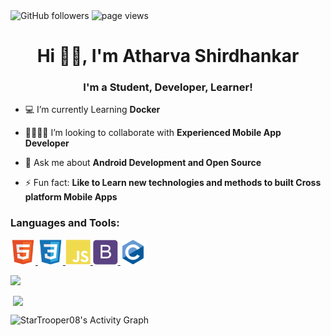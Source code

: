 <img alt="GitHub followers" src="https://img.shields.io/github/followers/StarTrooper08?color=green&logo=github">

<img src="https://komarev.com/ghpvc/?username=StarTrooper08" alt="page views" />


<h1 align="center">Hi 👋🏻, I'm Atharva Shirdhankar</h1>
<h3 align="center">I'm a Student, Developer, Learner!</h3>


- 💻 I’m currently Learning **Docker**

- 🤜🏻🤛🏻 I’m looking to collaborate with **Experienced Mobile App Developer**

- 💬 Ask me about **Android Development and Open Source**

<!--- 📧 How to reach me? **Connect to me via Email [Atharva](email here)**-->

- ⚡ Fun fact: **Like to Learn new technologies and methods to built Cross platform Mobile Apps**

<!--<p align="left">
<h3 align="left">Connect with me:</h3>-->

<!--<a href="linkedin_link" target="blank"><img align="center" src="https://raw.githubusercontent.com/devicons/devicon/master/icons/linkedin/linkedin-original.svg" height="30" width="40" /> </a>-->



</p>

<h3 align="left">Languages and Tools:</h3>
<p align="left">  
    
  <a href="https://www.w3.org/html/" target="_blank">
        <code><img src="https://raw.githubusercontent.com/devicons/devicon/master/icons/html5/html5-original.svg" alt="html5" width="40" height="40"/></code>
  </a>  
    
  <a href="https://www.w3schools.com/css/" target="_blank">
        <code><img src="https://raw.githubusercontent.com/devicons/devicon/master/icons/css3/css3-original.svg" alt="css3" width="40" height="40"/></code>  
  </a>
    
  <a href="https://developer.mozilla.org/en-US/docs/Web/JavaScript" target="_blank">
        <code><img src="https://raw.githubusercontent.com/devicons/devicon/master/icons/javascript/javascript-plain.svg" alt="javascript" width="40" height="40"/></code>  
  </a>
    
  <a href="https://getbootstrap.com" target="_blank">
        <code><img src="https://raw.githubusercontent.com/devicons/devicon/master/icons/bootstrap/bootstrap-plain.svg" alt="bootstrap" width="40" height="40"/></code>  
  </a>
  <a href="https://www.cprogramming.com/" target="_blank">
        <code><img src="https://raw.githubusercontent.com/devicons/devicon/master/icons/c/c-original.svg" alt="" width="40" height="40"/></code>
  </a>
      
  
</p>

<p><img align="left" src="https://github-readme-stats.vercel.app/api/top-langs/?username=StarTrooper08&layout=compact&theme=white"/></p><br/>
<p>&nbsp;<img align="center" src="https://github-readme-stats.vercel.app/api?username=StarTrooper08&show_icons=true&theme=black" /></p>

<img alt="StarTrooper08's Activity Graph" src="https://activity-graph.herokuapp.com/graph?username=StarTrooper08&bg_color=1F222E&color=F8D866&line=F85D7F&point=FFFFFF&hide_border=true" />
